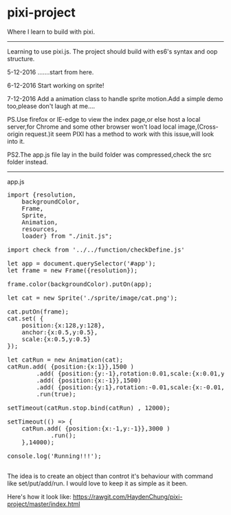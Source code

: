 # pixi-project
Where I learn to build with pixi.

<hr>

Learning to use pixi.js.
The project should build with es6's syntax and oop structure.

5-12-2016   .......start from here.

6-12-2016   Start working on sprite!

7-12-2016   Add a animation class to handle sprite motion.Add a simple demo too,please don't laugh at me....

PS.Use firefox or IE-edge to view the index page,or else host a local server,for Chrome and some other browser won't load local image,(Cross-origin request.)it seem PIXI has a method to work with this issue,will look into it.

PS2.The app.js file lay in the build folder was compressed,check the src folder instead.

<hr>

app.js
<pre>
import {resolution, 
    backgroundColor, 
    Frame, 
    Sprite,
    Animation, 
    resources, 
    loader} from "./init.js";

import check from '../../function/checkDefine.js'

let app = document.querySelector('#app');
let frame = new Frame({resolution});

frame.color(backgroundColor).putOn(app);

let cat = new Sprite('./sprite/image/cat.png');

cat.putOn(frame);
cat.set( {
    position:{x:128,y:128},
    anchor:{x:0.5,y:0.5},
    scale:{x:0.5,y:0.5} 
});

let catRun = new Animation(cat);
catRun.add( {position:{x:1}},1500 )
        .add( {position:{y:-1},rotation:0.01,scale:{x:0.01,y:0.01}},1500 )
        .add( {position:{x:-1}},1500)
        .add( {position:{y:1},rotation:-0.01,scale:{x:-0.01,y:-0.01}},1500)
        .run(true);

setTimeout(catRun.stop.bind(catRun) , 12000);

setTimeout(() => {
    catRun.add( {position:{x:-1,y:-1}},3000 )
            .run();
    },14000);

console.log('Running!!!');

</pre>

The idea is to create an object than controt it's behaviour with command like set/put/add/run.
I would love to keep it as simple as it been.

Here's how it look like: https://rawgit.com/HaydenChung/pixi-project/master/index.html
